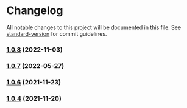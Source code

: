 # Changelog

All notable changes to this project will be documented in this file. See [standard-version](https://github.com/conventional-changelog/standard-version) for commit guidelines.

### [1.0.8](https://github.com/Koatty/koatty_views/compare/v1.0.7...v1.0.8) (2022-11-03)

### [1.0.7](https://github.com/Koatty/koatty_views/compare/v1.0.6...v1.0.7) (2022-05-27)

### [1.0.6](https://github.com/Koatty/koatty_views/compare/v1.0.4...v1.0.6) (2021-11-23)

### [1.0.4](https://github.com/Koatty/koatty_views/compare/v1.0.2...v1.0.4) (2021-11-20)
